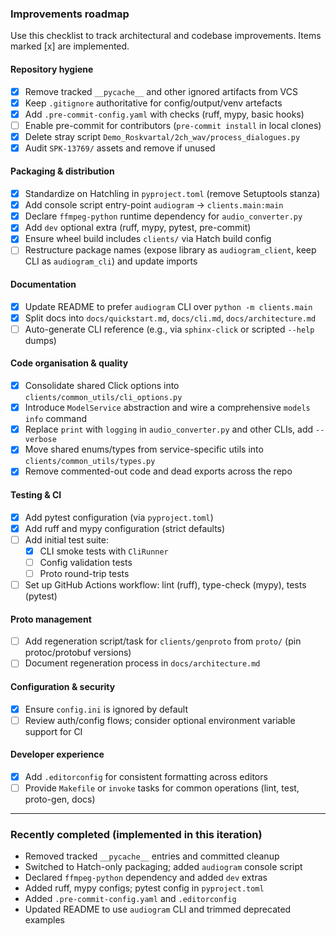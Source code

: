 ### Improvements roadmap

Use this checklist to track architectural and codebase improvements. Items marked [x] are implemented.

#### Repository hygiene
- [x] Remove tracked `__pycache__` and other ignored artifacts from VCS
- [x] Keep `.gitignore` authoritative for config/output/venv artefacts
- [x] Add `.pre-commit-config.yaml` with checks (ruff, mypy, basic hooks)
- [ ] Enable pre-commit for contributors (`pre-commit install` in local clones)
- [x] Delete stray script `Demo_Roskvartal/2ch_wav/process_dialogues.py`
- [x] Audit `SPK-13769/` assets and remove if unused

#### Packaging & distribution
- [x] Standardize on Hatchling in `pyproject.toml` (remove Setuptools stanza)
- [x] Add console script entry-point `audiogram` → `clients.main:main`
- [x] Declare `ffmpeg-python` runtime dependency for `audio_converter.py`
- [x] Add `dev` optional extra (ruff, mypy, pytest, pre-commit)
- [x] Ensure wheel build includes `clients/` via Hatch build config
- [ ] Restructure package names (expose library as `audiogram_client`, keep CLI as `audiogram_cli`) and update imports

#### Documentation
- [x] Update README to prefer `audiogram` CLI over `python -m clients.main`
- [x] Split docs into `docs/quickstart.md`, `docs/cli.md`, `docs/architecture.md`
- [ ] Auto-generate CLI reference (e.g., via `sphinx-click` or scripted `--help` dumps)

#### Code organisation & quality
- [x] Consolidate shared Click options into `clients/common_utils/cli_options.py`
- [x] Introduce `ModelService` abstraction and wire a comprehensive `models info` command
- [x] Replace `print` with `logging` in `audio_converter.py` and other CLIs, add `--verbose`
- [x] Move shared enums/types from service-specific utils into `clients/common_utils/types.py`
- [x] Remove commented-out code and dead exports across the repo

#### Testing & CI
- [x] Add pytest configuration (via `pyproject.toml`)
- [x] Add ruff and mypy configuration (strict defaults)
- [ ] Add initial test suite:
  - [x] CLI smoke tests with `CliRunner`
  - [ ] Config validation tests
  - [ ] Proto round-trip tests
- [ ] Set up GitHub Actions workflow: lint (ruff), type-check (mypy), tests (pytest)

#### Proto management
- [ ] Add regeneration script/task for `clients/genproto` from `proto/` (pin protoc/protobuf versions)
- [ ] Document regeneration process in `docs/architecture.md`

#### Configuration & security
- [x] Ensure `config.ini` is ignored by default
- [ ] Review auth/config flows; consider optional environment variable support for CI

#### Developer experience
- [x] Add `.editorconfig` for consistent formatting across editors
- [ ] Provide `Makefile` or `invoke` tasks for common operations (lint, test, proto-gen, docs)

---

### Recently completed (implemented in this iteration)
- Removed tracked `__pycache__` entries and committed cleanup
- Switched to Hatch-only packaging; added `audiogram` console script
- Declared `ffmpeg-python` dependency and added `dev` extras
- Added ruff, mypy configs; pytest config in `pyproject.toml`
- Added `.pre-commit-config.yaml` and `.editorconfig`
- Updated README to use `audiogram` CLI and trimmed deprecated examples


